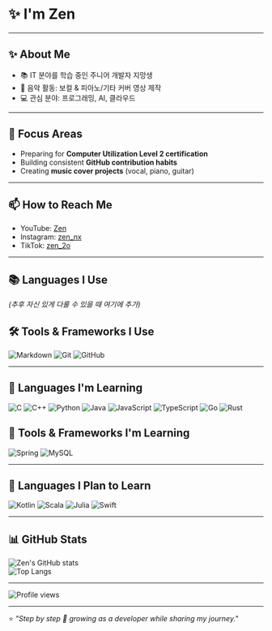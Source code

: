 # ✨ I'm Zen

___

## ✨ About Me
- 📚 IT 분야를 학습 중인 주니어 개발자 지망생
- 🎸 음악 활동: 보컬 & 피아노/기타 커버 영상 제작
- 💻 관심 분야: 프로그래밍, AI, 클라우드  

___

## 🌱 Focus Areas
- Preparing for **Computer Utilization Level 2 certification**
- Building consistent **GitHub contribution habits**
- Creating **music cover projects** (vocal, piano, guitar)

___

## 📫 How to Reach Me
- YouTube: [Zen](https://www.youtube.com/@zen_nxv)  
- Instagram: [zen_nx](https://www.instagram.com/zen_nx)  
- TikTok: [zen_2o](https://www.tiktok.com/@zen_2o)  

___

## 📚 Languages I Use
*(추후 자신 있게 다룰 수 있을 때 여기에 추가)*

## 🛠 Tools & Frameworks I Use
![Markdown](https://img.shields.io/badge/-Markdown-000000?logo=markdown&logoColor=white)
![Git](https://img.shields.io/badge/-Git-F05032?logo=git&logoColor=white)
![GitHub](https://img.shields.io/badge/-GitHub-181717?logo=github&logoColor=white)

___

## 🚀 Languages I'm Learning
![C](https://img.shields.io/badge/-C-00599C?logo=c&logoColor=white)
![C++](https://img.shields.io/badge/-C++-00599C?logo=cplusplus&logoColor=white)
![Python](https://img.shields.io/badge/-Python-3776AB?logo=python&logoColor=white)
![Java](https://img.shields.io/badge/-Java-007396?logo=java&logoColor=white)
![JavaScript](https://img.shields.io/badge/-JavaScript-F7DF1E?logo=javascript&logoColor=black)
![TypeScript](https://img.shields.io/badge/-TypeScript-3178C6?logo=typescript&logoColor=white)
![Go](https://img.shields.io/badge/-Go-00ADD8?logo=go&logoColor=white)
![Rust](https://img.shields.io/badge/-Rust-000000?logo=rust&logoColor=white)

## 🔧 Tools & Frameworks I'm Learning
![Spring](https://img.shields.io/badge/-Spring-6DB33F?logo=spring&logoColor=white)
![MySQL](https://img.shields.io/badge/-MySQL-4479A1?logo=mysql&logoColor=white)

___

## 🌟 Languages I Plan to Learn
![Kotlin](https://img.shields.io/badge/-Kotlin-7F52FF?logo=kotlin&logoColor=white)
![Scala](https://img.shields.io/badge/-Scala-DC322F?logo=scala&logoColor=white)
![Julia](https://img.shields.io/badge/-Julia-9558B2?logo=julia&logoColor=white)
![Swift](https://img.shields.io/badge/-Swift-FA7343?logo=swift&logoColor=white)

___

## 📊 GitHub Stats
![Zen's GitHub stats](https://github-readme-stats.vercel.app/api?username=zzen-devv&show_icons=true&theme=radical)  
![Top Langs](https://github-readme-stats.vercel.app/api/top-langs/?username=zzen-devv&layout=compact&theme=radical)  

___

![Profile views](https://komarev.com/ghpvc/?username=zzen-devv&label=Profile%20views&color=0e75b6&style=flat)  

___

⭐️ _"Step by step 🌱 growing as a developer while sharing my journey."_  
